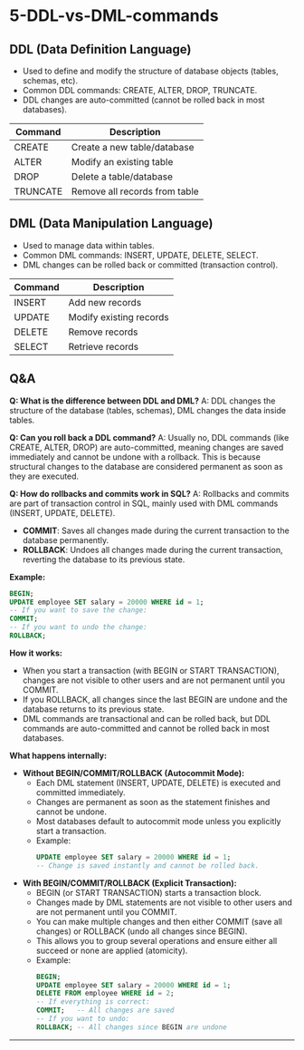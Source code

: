 # 5-DDL-vs-DML-commands


## DDL (Data Definition Language)
- Used to define and modify the structure of database objects (tables, schemas, etc).
- Common DDL commands: CREATE, ALTER, DROP, TRUNCATE.
- DDL changes are auto-committed (cannot be rolled back in most databases).

| Command | Description                  |
|---------|------------------------------|
| CREATE  | Create a new table/database  |
| ALTER   | Modify an existing table     |
| DROP    | Delete a table/database      |
| TRUNCATE| Remove all records from table|


## DML (Data Manipulation Language)
- Used to manage data within tables.
- Common DML commands: INSERT, UPDATE, DELETE, SELECT.
- DML changes can be rolled back or committed (transaction control).

| Command | Description                  |
|---------|------------------------------|
| INSERT  | Add new records              |
| UPDATE  | Modify existing records      |
| DELETE  | Remove records               |
| SELECT  | Retrieve records             |


## Q&A
**Q: What is the difference between DDL and DML?**
A: DDL changes the structure of the database (tables, schemas), DML changes the data inside tables.


**Q: Can you roll back a DDL command?**
A: Usually no, DDL commands (like CREATE, ALTER, DROP) are auto-committed, meaning changes are saved immediately and cannot be undone with a rollback. This is because structural changes to the database are considered permanent as soon as they are executed.

**Q: How do rollbacks and commits work in SQL?**
A: Rollbacks and commits are part of transaction control in SQL, mainly used with DML commands (INSERT, UPDATE, DELETE).

- **COMMIT**: Saves all changes made during the current transaction to the database permanently.
- **ROLLBACK**: Undoes all changes made during the current transaction, reverting the database to its previous state.

**Example:**
```sql
BEGIN;
UPDATE employee SET salary = 20000 WHERE id = 1;
-- If you want to save the change:
COMMIT;
-- If you want to undo the change:
ROLLBACK;
```


**How it works:**
- When you start a transaction (with BEGIN or START TRANSACTION), changes are not visible to other users and are not permanent until you COMMIT.
- If you ROLLBACK, all changes since the last BEGIN are undone and the database returns to its previous state.
- DML commands are transactional and can be rolled back, but DDL commands are auto-committed and cannot be rolled back in most databases.

**What happens internally:**
- **Without BEGIN/COMMIT/ROLLBACK (Autocommit Mode):**
  - Each DML statement (INSERT, UPDATE, DELETE) is executed and committed immediately.
  - Changes are permanent as soon as the statement finishes and cannot be undone.
  - Most databases default to autocommit mode unless you explicitly start a transaction.
  - Example:
    ```sql
    UPDATE employee SET salary = 20000 WHERE id = 1;
    -- Change is saved instantly and cannot be rolled back.
    ```
- **With BEGIN/COMMIT/ROLLBACK (Explicit Transaction):**
  - BEGIN (or START TRANSACTION) starts a transaction block.
  - Changes made by DML statements are not visible to other users and are not permanent until you COMMIT.
  - You can make multiple changes and then either COMMIT (save all changes) or ROLLBACK (undo all changes since BEGIN).
  - This allows you to group several operations and ensure either all succeed or none are applied (atomicity).
  - Example:
    ```sql
    BEGIN;
    UPDATE employee SET salary = 20000 WHERE id = 1;
    DELETE FROM employee WHERE id = 2;
    -- If everything is correct:
    COMMIT;   -- All changes are saved
    -- If you want to undo:
    ROLLBACK; -- All changes since BEGIN are undone
    ```

---


